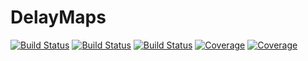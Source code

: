 # DelayMaps

[![Build Status](https://github.com/NuclearPy/DelayMaps.jl/actions/workflows/CI.yml/badge.svg?branch=main)](https://github.com/NuclearPy/DelayMaps.jl/actions/workflows/CI.yml?query=branch%3Amain)
[![Build Status](https://app.travis-ci.com/NuclearPy/DelayMaps.jl.svg?branch=main)](https://app.travis-ci.com/NuclearPy/DelayMaps.jl)
[![Build Status](https://ci.appveyor.com/api/projects/status/github/NuclearPy/DelayMaps.jl?svg=true)](https://ci.appveyor.com/project/NuclearPy/DelayMaps-jl)
[![Coverage](https://codecov.io/gh/NuclearPy/DelayMaps.jl/branch/main/graph/badge.svg)](https://codecov.io/gh/NuclearPy/DelayMaps.jl)
[![Coverage](https://coveralls.io/repos/github/NuclearPy/DelayMaps.jl/badge.svg?branch=main)](https://coveralls.io/github/NuclearPy/DelayMaps.jl?branch=main)
